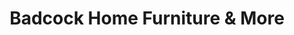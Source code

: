 ---
title: "Badcock Home Furniture & More"
url: /athens/badcock-home-furniture-und-more/
shop: Möbel
---